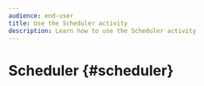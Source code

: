```yaml
---
audience: end-user
title: Use the Scheduler activity
description: Learn how to use the Scheduler activity
---
```


# Scheduler {#scheduler}
